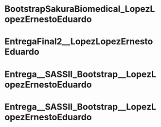 # BootstrapSakuraBiomedical_LopezLopezErnestoEduardo
# EntregaFinal2__LopezLopezErnestoEduardo
# Entrega__SASSII_Bootstrap__LopezLopezErnestoEduardo
# Entrega__SASSII_Bootstrap__LopezLopezErnestoEduardo

